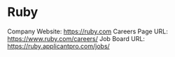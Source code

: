 # Ruby

Company Website: https://ruby.com
Careers Page URL: https://www.ruby.com/careers/
Job Board URL: https://ruby.applicantpro.com/jobs/